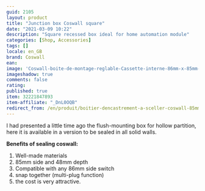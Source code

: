 ```yaml
---
guid: 2105
layout: product 
title: "Junction box Coswall square"
date: "2021-03-09 10:22"
description: "Square recessed box ideal for home automation module"
categories: [Shop, Accessories]
tags: []
locale: en_GB
brand: Coswall
ean: 
image: 'Coswall-boite-de-montage-reglable-Cassette-interne-86mm-x-85mm-x-50mm-pour-interrupteur.jpg'
imageshadow: true
comments: false
rating:  
published: true
item: 32221847893
item-affiliate: "_DnL0OQB"
redirect_from: /en/produit/boitier-dencastrement-a-sceller-coswall-85mm
---
```


I had presented a little time ago the flush-mounting box for hollow partition, here it is available in a version to be sealed in all solid walls.

**Benefits of sealing coswall:**

1. Well-made materials
2. 85mm side and 48mm depth
3. Compatible with any 86mm side switch
4. snap together (multi-plug function)
5. the cost is very attractive.
